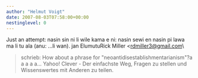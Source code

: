 ```yaml
---
author: "Helmut Voigt"
date: 2007-08-03T07:58:00+00:00
nestinglevel: 0
---
```

Just an attempt: nasin sin ni li wile kama e ni: nasin sewi en nasin pi lawa ma li tu ala (anu: ...li wan). jan ElumutuRick Miller <[rdmiller3@gmail.com](mailto://rdmiller3@gmail.com)\
> schrieb: How about a phrase for "neoantidisestablishmentarianism"?a a a a a... Yahoo! Clever - Der einfachste Weg, Fragen zu stellen und Wissenswertes mit Anderen zu teilen.